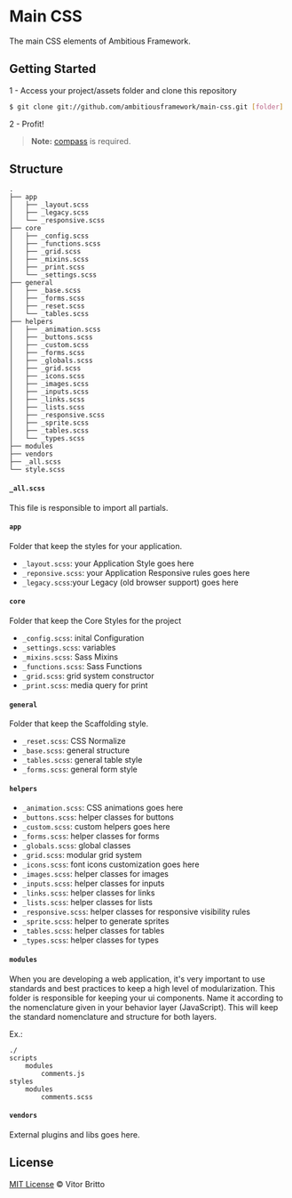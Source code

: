 # Main CSS

The main CSS elements of Ambitious Framework.


## Getting Started

1 - Access your project/assets folder and clone this repository

```bash
$ git clone git://github.com/ambitiousframework/main-css.git [folder]
```

2 - Profit!

> **Note:** [compass](http://compass-style.org) is required.


## Structure

    .
    ├── app
    │   ├── _layout.scss
    │   ├── _legacy.scss
    │   └── _responsive.scss
    ├── core
    │   ├── _config.scss
    │   ├── _functions.scss
    │   ├── _grid.scss
    │   ├── _mixins.scss
    │   ├── _print.scss
    │   └── _settings.scss
    ├── general
    │   ├── _base.scss
    │   ├── _forms.scss
    │   ├── _reset.scss
    │   └── _tables.scss
    ├── helpers
    │   ├── _animation.scss
    │   ├── _buttons.scss
    │   ├── _custom.scss
    │   ├── _forms.scss
    │   ├── _globals.scss
    │   ├── _grid.scss
    │   ├── _icons.scss
    │   ├── _images.scss
    │   ├── _inputs.scss
    │   ├── _links.scss
    │   ├── _lists.scss
    │   ├── _responsive.scss
    │   ├── _sprite.scss
    │   ├── _tables.scss
    │   └── _types.scss
    ├── modules
    ├── vendors
    ├── _all.scss
    └── style.scss

#### `_all.scss`

This file is responsible to import all partials.

#### `app`

Folder that keep the styles for your application.

- `_layout.scss`: your Application Style goes here
- `_reponsive.scss`: your Application Responsive rules goes here
- `_legacy.scss`:your Legacy (old browser support) goes here

#### `core`

Folder that keep the Core Styles for the project

- `_config.scss`: inital Configuration
- `_settings.scss`: variables
- `_mixins.scss`: Sass Mixins
- `_functions.scss`: Sass Functions
- `_grid.scss`: grid system constructor
- `_print.scss`: media query for print

#### `general`

Folder that keep the Scaffolding style.

- `_reset.scss`: CSS Normalize
- `_base.scss`: general structure
- `_tables.scss`: general table style
- `_forms.scss`: general form style

#### `helpers`

- `_animation.scss`: CSS animations goes here
- `_buttons.scss`: helper classes for buttons
- `_custom.scss`: custom helpers goes here
- `_forms.scss`: helper classes for forms
- `_globals.scss`: global classes
- `_grid.scss`: modular grid system
- `_icons.scss`: font icons customization goes here
- `_images.scss`: helper classes for images
- `_inputs.scss`: helper classes for inputs
- `_links.scss`: helper classes for links
- `_lists.scss`: helper classes for lists
- `_responsive.scss`: helper classes for responsive visibility rules
- `_sprite.scss`: helper to generate sprites
- `_tables.scss`: helper classes for tables
- `_types.scss`: helper classes for types

#### `modules`

When you are developing a web application, it's very important to use standards and best practices to keep a high level of modularization. This folder is responsible for keeping your ui components. Name it according to the nomenclature given in your behavior layer (JavaScript). This will keep the standard nomenclature and structure for both layers.

Ex.:

    ./
    scripts
        modules
            comments.js
    styles
        modules
            comments.scss


#### `vendors`

External plugins and libs goes here.


## License

[MIT License](http://vitorbritto.mit-license.org/) © Vitor Britto
